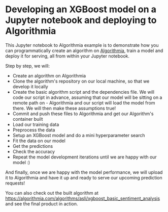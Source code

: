 # Developing an XGBoost model on a Jupyter notebook and deploying to Algorithmia

This Jupyter notebook to Algorithmia example is to demonstrate how you can programmatically create an algorithm on [Algorithmia](https://algorithmia.com), train a model and deploy it for serving, all from within your Jupyter notebook.

Step by step, we will:

- Create an algorithm on Algorithmia
- Clone the algorithm's repository on our local machine, so that we develop it locally
- Create the basic algorithm script and the dependencies file. We will code our script in advance, assuming that our model will be sitting on a remote path on - Algorithmia and our script will load the model from there. We will then make these assumptions true!
- Commit and push these files to Algorithmia and get our Algorithm's container built
- Load our training data
- Preprocess the data
- Setup an XGBoost model and do a mini hyperparameter search
- Fit the data on our model
- Get the predictions
- Check the accuracy
- Repeat the model development iterations until we are happy with our model :)

And finally, once we are happy with the model performance, we will upload it to Algorithmia and have it up and ready to serve our upcoming prediction requests!


You can also check out the built algorithm at https://algorithmia.com/algorithms/asli/xgboost_basic_sentiment_analysis and see the final product in action.

